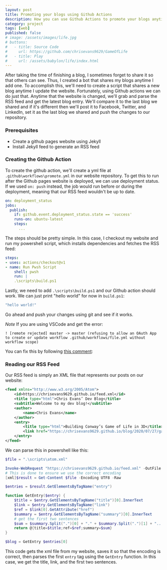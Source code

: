 ```yaml
---
layout: post
title: Promoting your blogs using Github Actions
description: How you can use Github Actions to promote your blogs anytime you add a blog
category: project
tags: [web]
published: false
# image: /assets/images/life.jpg
# buttons:
#   - title: Source Code
#     url: https://github.com/chrisevans9629/GameOfLife
#   - title: Play
#     url: /assets/babylon/life/index.html
---
```

After taking the time of finishing a blog, I sometimes forget to share it so that others can see.  Thus, I created a bot that shares my blogs anytime I add one.
To accomplish this, we'll need to create a script that shares a new blog anytime I update the website.  Fortunately, using Github actions we can do just that.
Anytime that the website is changed, we'll grab and parse the RSS feed and get the latest blog entry.  We'll compare it to the last blog we shared and if it's different then we'll post it to Facebook, Twitter, and LinkedIn, set it as the last blog we shared and push the changes to our repository.

### Prerequisites

- Create a github pages website using Jekyll
- Install Jekyll feed to generate an RSS feed

### Creating the Github Action
To create the github action, we'll create a yml file at `.github\workflows\promote.yml` in our website repository.  To get this to run after the Github pages website is deployed, we can use deployment status.  If we used `on: push` instead, the job would run before or during the deployment, meaning that our RSS feed wouldn't be up to date.
```yml
on: deployment_status
jobs:
  publish:
    if: github.event.deployment_status.state == 'success'
    runs-on: ubuntu-latest
    steps:
      ...
```

The steps should be pretty simple.  In this case, I checkout my website and run my powershell script, which installs dependencies and fetches the RSS feed:
```yml
steps:
- uses: actions/checkout@v1
- name: Run Pwsh Script
    shell: pwsh
    run: |
    .\scripts\build.ps1
```

Lastly, we need to add `.\scripts\build.ps1` and our Github action should work.
We can just print "hello world" for now in `build.ps1`:
```powershell
"hello world!"
```
Go ahead and push your changes using git and see if it works.


*Note*
If you are using VSCode and get the error: 
```
! [remote rejected] master -> master (refusing to allow an OAuth App to create or update workflow .github/workflows/file.yml without workflow scope)
```
You can fix this by following [this comment](https://github.com/gitextensions/gitextensions/issues/4916#issuecomment-557509451):

### Reading our RSS Feed

Our RSS feed is simply an XML file that represents our posts on our website:
```xml
<feed xmlns="http://www.w3.org/2005/Atom">
    <id>https://chrisevans9629.github.io/feed.xml</id>
    <title type="html">Chris Evans’ Dev Blog</title>
    <subtitle>Welcome to my dev blog!</subtitle>
    <author>
        <name>Chris Evans</name>
    </author>
    <entry>
        <title type="html">Building Conway’s Game of Life in 3D</title>
        <link href="https://chrisevans9629.github.io/blog/2020/07/27/game-of-life" rel="alternate" type="text/html" title="Building Conway's Game of Life in 3D"/>
    </entry>
</feed>
```

We can parse this in powershell like this:

```powershell
$file = ".\scripts\atom.xml"

Invoke-WebRequest "https://chrisevans9629.github.io/feed.xml" -OutFile $file
# This is done to ensure we use the correct encoding
[xml]$result = Get-Content $file -Encoding UTF8 -Raw

$entries = $result.GetElementsByTagName("entry")

function GetEntry($entry) {
    $title = $entry.GetElementsByTagName("title")[0].InnerText
    $link = $entry.GetElementsByTagName("link")
    $ref = $link[0].GetAttribute("href")
    $summary = $entry.GetElementsByTagName("summary")[0].InnerText
    # get the first two sentences
    $sum = $summary.Split(".")[0] + "." + $summary.Split(".")[1] + "..."
    return @{title=$title;ref=$ref;summary=$sum}
}

$blog = GetEntry $entries[0]
```

This code gets the xml file from my website, saves it so that the encoding is correct, then parses the first `entry` tag using the `GetEntry` function.  In this case, we get the title, link, and the first two sentences.

